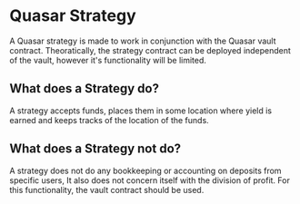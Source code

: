 # Quasar Strategy
A Quasar strategy is made to work in conjunction with the Quasar vault contract. Theoratically, the strategy contract can be deployed independent of the vault, however it's functionality will be limited.

## What does a Strategy do?
A strategy accepts funds, places them in some location where yield is earned and keeps tracks of the location of the funds.

## What does a Strategy not do?
A strategy does not do any bookkeeping or accounting on deposits from specific users, It also does not concern itself with the division of profit.
For this functionality, the vault contract should be used.